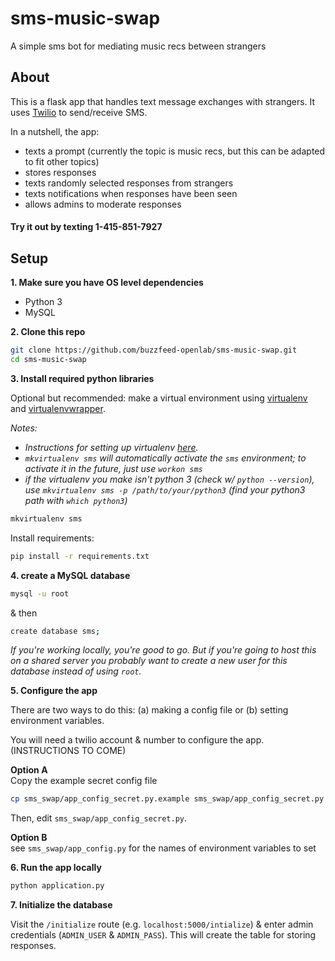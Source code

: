 # sms-music-swap
A simple sms bot for mediating music recs between strangers

## About
This is a flask app that handles text message exchanges with strangers. It uses [Twilio](https://www.twilio.com/) to send/receive SMS.

In a nutshell, the app:
-  texts a prompt (currently the topic is music recs, but this can be adapted to fit other topics)
- stores responses
- texts randomly selected responses from strangers
- texts notifications when responses have been seen
- allows admins to moderate responses

#### Try it out by texting 1-415-851-7927

## Setup

**1. Make sure you have OS level dependencies**
- Python 3
- MySQL

**2. Clone this repo**
```bash
git clone https://github.com/buzzfeed-openlab/sms-music-swap.git
cd sms-music-swap
```

**3. Install required python libraries**

Optional but recommended: make a virtual environment using [virtualenv](https://virtualenv.readthedocs.io/en/latest/) and [virtualenvwrapper](https://virtualenvwrapper.readthedocs.io/en/latest/install.html).

*Notes:*
- *Instructions for setting up virtualenv [here](http://docs.python-guide.org/en/latest/dev/virtualenvs/).*
- *`mkvirtualenv sms` will automatically activate the `sms` environment; to activate it in the future, just use `workon sms`*
- *if the virtualenv you make isn't python 3 (check w/ `python --version`), use `mkvirtualenv sms -p /path/to/your/python3` (find your python3 path with `which python3`)*


```bash
mkvirtualenv sms
```

Install requirements:
```bash
pip install -r requirements.txt
```

**4. create a MySQL database**

```bash
mysql -u root
```
& then
```bash
create database sms;
```

*If you're working locally, you're good to go. But if you're going to host this on a shared server you probably want to create a new user for this database instead of using `root`.*

**5. Configure the app**

There are two ways to do this: (a) making a config file or (b) setting environment variables.

You will need a twilio account & number to configure the app. (INSTRUCTIONS TO COME)

**Option A**  
Copy the example secret config file
```bash
cp sms_swap/app_config_secret.py.example sms_swap/app_config_secret.py
```

Then, edit `sms_swap/app_config_secret.py`.

**Option B**  
see `sms_swap/app_config.py` for the names of environment variables to set

**6. Run the app locally**
```bash
python application.py
```

**7. Initialize the database**

  Visit the `/initialize` route (e.g. `localhost:5000/intialize`) & enter admin credentials (`ADMIN_USER` & `ADMIN_PASS`). This will create the table for storing responses.
